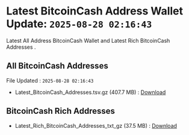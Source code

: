 # Latest BitcoinCash Address Wallet Update: `2025-08-28 02:16:43`

Latest All Address BitcoinCash Wallet and Latest Rich BitcoinCash Addresses .

## All BitcoinCash Addresses

File Updated : `2025-08-28 02:16:43`

- Latest_BitcoinCash_Addresses.tsv.gz (407.7 MB) : [Download](https://github.com/Pymmdrza/Rich-Address-Wallet/releases/tag/BitcoinCash)

## BitcoinCash Rich Addresses

- Latest_Rich_BitcoinCash_Addresses_txt_gz (37.5 MB) : [Download](https://github.com/Pymmdrza/Rich-Address-Wallet/releases/tag/BitcoinCash)
